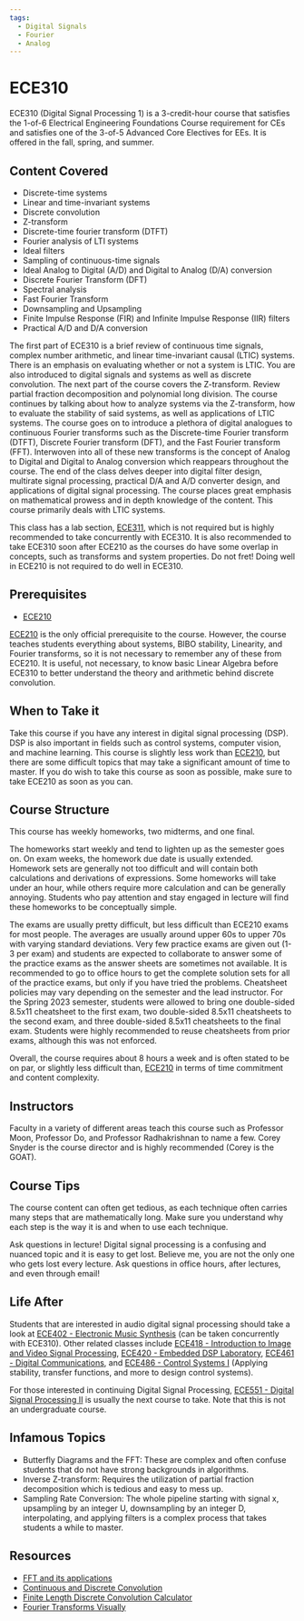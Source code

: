 ```yaml
---
tags:
  - Digital Signals
  - Fourier
  - Analog
---
```


# ECE310

ECE310 (Digital Signal Processing 1) is a 3-credit-hour course that satisfies the 1-of-6 Electrical Engineering Foundations Course requirement for CEs and satisfies one of the 3-of-5 Advanced Core Electives for EEs. It is offered in the fall, spring, and summer.

## Content Covered

- Discrete-time systems
- Linear and time-invariant systems
- Discrete convolution
- Z-transform
- Discrete-time fourier transform (DTFT)
- Fourier analysis of LTI systems
- Ideal filters
- Sampling of continuous-time signals
- Ideal Analog to Digital (A/D) and Digital to Analog (D/A) conversion
- Discrete Fourier Transform (DFT)
- Spectral analysis
- Fast Fourier Transform
- Downsampling and Upsampling
- Finite Impulse Response (FIR) and Infinite Impulse Response (IIR) filters
- Practical A/D and D/A conversion



The first part of ECE310 is a brief review of continuous time signals, complex number arithmetic, and linear time-invariant causal (LTIC) systems. There is an emphasis on evaluating whether or not a system is LTIC. You are also introduced to digital signals and systems as well as discrete convolution. The next part of the course covers the Z-transform. Review partial fraction decomposition and polynomial long division. The course continues by talking about how to analyze systems via the Z-transform, how to evaluate the stability of said systems, as well as applications of LTIC systems. The course goes on to introduce a plethora of digital analogues to continuous Fourier transforms such as the Discrete-time Fourier transform (DTFT), Discrete Fourier transform (DFT), and the Fast Fourier transform (FFT). Interwoven into all of these new transforms is the concept of Analog to Digital and Digital to Analog conversion which reappears throughout the course. The end of the class delves deeper into digital filter design, multirate signal processing, practical D/A and A/D converter design, and applications of digital signal processing. The course places great emphasis on mathematical prowess and in depth knowledge of the content. This course primarily deals with LTIC systems.

This class has a lab section, [ECE311](ECE311.md), which is not required but is highly recommended to take concurrently with ECE310. It is also recommended to take ECE310 soon after ECE210 as the courses do have some overlap in concepts, such as transforms and system properties. Do not fret! Doing well in ECE210 is not required to do well in ECE310. 

## Prerequisites

- [ECE210](ECE210.md)

[ECE210](ECE210.md) is the only official prerequisite to the course. However, the course teaches students everything about systems, BIBO stability, Linearity, and Fourier transforms, so it is not necessary to remember any of these from ECE210. It is useful, not necessary, to know basic Linear Algebra before ECE310 to better understand the theory and arithmetic behind discrete convolution.

## When to Take it

Take this course if you have any interest in digital signal processing (DSP). DSP is also important in fields such as control systems, computer vision, and machine learning. This course is slightly less work than [ECE210](ECE210.md), but there are some difficult topics that may take a significant amount of time to master. If you do wish to take this course as soon as possible, make sure to take ECE210 as soon as you can.

## Course Structure

This course has weekly homeworks, two midterms, and one final.

The homeworks start weekly and tend to lighten up as the semester goes on. On exam weeks, the homework due date is usually extended. Homework sets are generally not too difficult and will contain both calculations and derivations of expressions. Some homeworks will take under an hour, while others require more calculation and can be generally annoying. Students who pay attention and stay engaged in lecture will find these homeworks to be conceptually simple.

The exams are usually pretty difficult, but less difficult than ECE210 exams for most people. The averages are usually around upper 60s to upper 70s with varying standard deviations. Very few practice exams are given out (1-3 per exam) and students are expected to collaborate to answer some of the practice exams as the answer sheets are sometimes not available. It is recommended to go to office hours to get the complete solution sets for all of the practice exams, but only if you have tried the problems. Cheatsheet policies may vary depending on the semester and the lead instructor. For the Spring 2023 semester, students were allowed to bring one double-sided 8.5x11 cheatsheet to the first exam, two double-sided 8.5x11 cheatsheets to the second exam, and three double-sided 8.5x11 cheatsheets to the final exam. Students were highly recommended to reuse cheatsheets from prior exams, although this was not enforced.

Overall, the course requires about 8 hours a week and is often stated to be on par, or slightly less difficult than, [ECE210](ECE210.md) in terms of time commitment and content complexity.


## Instructors

Faculty in a variety of different areas teach this course such as Professor Moon, Professor Do, and Professor Radhakrishnan to name a few. Corey Snyder is the course director and is highly recommended (Corey is the GOAT).

## Course Tips

The course content can often get tedious, as each technique often carries many steps that are mathematically long. Make sure you understand why each step is the way it is and when to use each technique.

Ask questions in lecture! Digital signal processing is a confusing and nuanced topic and it is easy to get lost. Believe me, you are not the only one who gets lost every lecture. Ask questions in office hours, after lectures, and even through email!


## Life After

Students that are interested in audio digital signal processing should take a look at [ECE402 - Electronic Music Synthesis](ECE402.md) (can be taken concurrently with ECE310). Other related classes include [ECE418 - Introduction to Image and Video Signal Processing](ECE418.md), [ECE420 - Embedded DSP Laboratory](ECE420.md), [ECE461 - Digital Communications](ECE461.md), and [ECE486 - Control Systems I](ECE486.md) (Applying stability, transfer functions, and more to design control systems).

For those interested in continuing Digital Signal Processing, [ECE551 - Digital Signal Processing II](ECE551.md) is usually the next course to take. Note that this is not an undergraduate course.

## Infamous Topics

- Butterfly Diagrams and the FFT: These are complex and often confuse students that do not have strong backgrounds in algorithms.
- Inverse Z-transform: Requires the utilization of partial fraction decomposition which is tedious and easy to mess up.
- Sampling Rate Conversion: The whole pipeline starting with signal x, upsampling by an integer U, downsampling by an integer D, interpolating, and applying filters is a complex process that takes students a while to master.
## Resources

- [FFT and its applications](https://www.youtube.com/watch?v=h7apO7q16V0)
- [Continuous and Discrete Convolution](https://www.youtube.com/watch?v=KuXjwB4LzSA&t=213s)
- [Finite Length Discrete Convolution Calculator](https://www.rapidtables.com/calc/math/convolution-calculator.html)
- [Fourier Transforms Visually](https://www.youtube.com/watch?v=spUNpyF58BY&t=1s)



